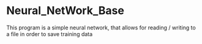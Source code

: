 # Neural_NetWork_Base

This program is a simple neural network, that allows for reading / writing to a file in order to save training data
